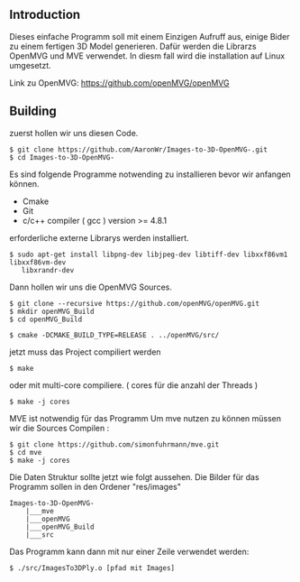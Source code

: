 ## Introduction

Dieses einfache Programm soll mit einem Einzigen Aufruff aus, einige Bider zu einem fertigen 3D Model generieren.
Dafür werden die Librarzs OpenMVG und MVE verwendet. In diesm fall wird die installation auf Linux umgesetzt.

Link zu OpenMVG: https://github.com/openMVG/openMVG

## Building

zuerst hollen wir uns diesen Code.

	$ git clone https://github.com/AaronWr/Images-to-3D-OpenMVG-.git
	$ cd Images-to-3D-OpenMVG-

Es sind folgende Programme notwending zu installieren bevor wir anfangen können.

 - Cmake
 - Git
 - c/c++ compiler ( gcc )   version >= 4.8.1


erforderliche externe Librarys werden installiert.

	$ sudo apt-get install libpng-dev libjpeg-dev libtiff-dev libxxf86vm1 libxxf86vm-dev 
	   libxrandr-dev


Dann hollen wir uns die OpenMVG Sources.

	$ git clone --recursive https://github.com/openMVG/openMVG.git
	$ mkdir openMVG_Build
	$ cd openMVG_Build

	$ cmake -DCMAKE_BUILD_TYPE=RELEASE . ../openMVG/src/


jetzt muss das Project compiliert werden

	$ make

oder mit multi-core compiliere. ( cores für die anzahl der Threads )

	$ make -j cores

MVE ist notwendig für das Programm
Um mve nutzen zu können müssen wir die Sources Compilen : 

	$ git clone https://github.com/simonfuhrmann/mve.git
	$ cd mve
	$ make -j cores


Die Daten Struktur sollte jetzt wie folgt aussehen. Die Bilder für das Programm sollen in den Ordener "res/images"

	Images-to-3D-OpenMVG-
		|___mve
		|___openMVG
		|___openMVG_Build
		|___src


Das Programm kann dann mit nur einer Zeile verwendet werden:

	$ ./src/ImagesTo3DPly.o [pfad mit Images]
